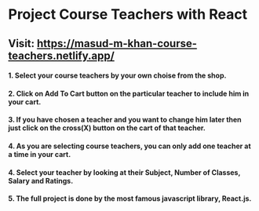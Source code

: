 # Project Course Teachers with React

## Visit: https://masud-m-khan-course-teachers.netlify.app/

#### 1. Select your course teachers by your own choise from the shop.
#### 2. Click on Add To Cart button on the particular teacher to include him in your cart.
#### 3. If you have chosen a teacher and you want to change him later then just click on the cross(X) button on the cart of that teacher.
#### 4. As you are selecting course teachers, you can only add one teacher at a time in your cart.
#### 4. Select your teacher by looking at their Subject, Number of Classes, Salary and Ratings.
#### 5. The full project is done by the most famous javascript library, React.js.
